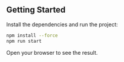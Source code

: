 ## Getting Started

Install the dependencies and run the project:

```bash
npm install --force
npm run start
```

Open your browser to see the result.